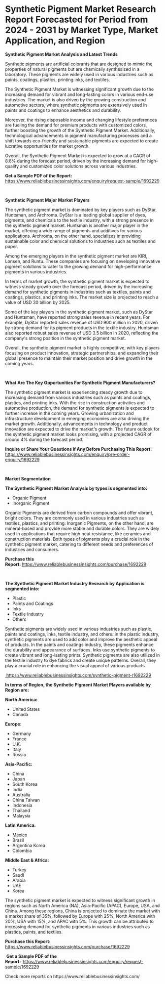 <p><h1>Synthetic Pigment Market Research Report Forecasted for Period from 2024 -  2031 by Market Type, Market Application, and Region</h1></p><p><strong>Synthetic Pigment Market Analysis and Latest Trends</strong></p>
<p><p>Synthetic pigments are artificial colorants that are designed to mimic the properties of natural pigments but are chemically synthesized in a laboratory. These pigments are widely used in various industries such as paints, coatings, plastics, printing inks, and textiles.</p><p>The Synthetic Pigment Market is witnessing significant growth due to the increasing demand for vibrant and long-lasting colors in various end-use industries. The market is also driven by the growing construction and automotive sectors, where synthetic pigments are extensively used in paints and coatings to enhance aesthetics and durability.</p><p>Moreover, the rising disposable income and changing lifestyle preferences are fueling the demand for premium products with customized colors, further boosting the growth of the Synthetic Pigment Market. Additionally, technological advancements in pigment manufacturing processes and a shift towards eco-friendly and sustainable pigments are expected to create lucrative opportunities for market growth.</p><p>Overall, the Synthetic Pigment Market is expected to grow at a CAGR of 8.6% during the forecast period, driven by the increasing demand for high-quality and customized color solutions across various industries.</p></p>
<p><strong>Get a Sample PDF of the Report:&nbsp;</strong> <a href="https://www.reliablebusinessinsights.com/enquiry/request-sample/1692229">https://www.reliablebusinessinsights.com/enquiry/request-sample/1692229</a></p>
<p>&nbsp;</p>
<p><strong>Synthetic Pigment Major Market Players</strong></p>
<p><p>The synthetic pigment market is dominated by key players such as DyStar, Huntsman, and Archroma. DyStar is a leading global supplier of dyes, pigments, and chemicals to the textile industry, with a strong presence in the synthetic pigment market. Huntsman is another major player in the market, offering a wide range of pigments and additives for various applications. Archroma, on the other hand, specializes in providing sustainable color and chemical solutions to industries such as textiles and paper.</p><p>Among the emerging players in the synthetic pigment market are KIRI, Lonsen, and Runtu. These companies are focusing on developing innovative pigment solutions to cater to the growing demand for high-performance pigments in various industries.</p><p>In terms of market growth, the synthetic pigment market is expected to witness steady growth over the forecast period, driven by the increasing demand for synthetic pigments in industries such as textiles, paints and coatings, plastics, and printing inks. The market size is projected to reach a value of USD 30 billion by 2025.</p><p>Some of the key players in the synthetic pigment market, such as DyStar and Huntsman, have reported strong sales revenue in recent years. For example, DyStar reported sales revenue of USD 900 million in 2020, driven by strong demand for its pigment products in the textile industry. Huntsman also reported robust sales revenue of USD 3.5 billion in 2020, reflecting the company's strong position in the synthetic pigment market.</p><p>Overall, the synthetic pigment market is highly competitive, with key players focusing on product innovation, strategic partnerships, and expanding their global presence to maintain their market position and drive growth in the coming years.</p></p>
<p>&nbsp;</p>
<p><strong>What Are The Key Opportunities For Synthetic Pigment Manufacturers?</strong></p>
<p><p>The synthetic pigment market is experiencing steady growth due to increasing demand from various industries such as paints and coatings, plastics, and printing inks. With the rise in construction activities and automotive production, the demand for synthetic pigments is expected to further increase in the coming years. Growing urbanization and infrastructure development in emerging economies are also driving the market growth. Additionally, advancements in technology and product innovation are expected to drive the market's growth. The future outlook for the synthetic pigment market looks promising, with a projected CAGR of around 4% during the forecast period.</p></p>
<p><strong>Inquire or Share Your Questions If Any Before Purchasing This Report:</strong> <a href="https://www.reliablebusinessinsights.com/enquiry/pre-order-enquiry/1692229">https://www.reliablebusinessinsights.com/enquiry/pre-order-enquiry/1692229</a></p>
<p>&nbsp;</p>
<p><strong>Market Segmentation</strong></p>
<p><strong>The Synthetic Pigment Market Analysis by types is segmented into:</strong></p>
<p><ul><li>Organic Pigment</li><li>Inorganic Pigment</li></ul></p>
<p><p>Organic Pigments are derived from carbon compounds and offer vibrant, bright colors. They are commonly used in various industries such as textiles, plastics, and printing. Inorganic Pigments, on the other hand, are mineral-based and provide more stable and durable colors. They are widely used in applications that require high heat resistance, like ceramics and construction materials. Both types of pigments play a crucial role in the synthetic pigment market, catering to different needs and preferences of industries and consumers.</p></p>
<p><strong>Purchase this Report:&nbsp;</strong><a href="https://www.reliablebusinessinsights.com/purchase/1692229">https://www.reliablebusinessinsights.com/purchase/1692229</a></p>
<p>&nbsp;</p>
<p><strong>The Synthetic Pigment Market Industry Research by Application is segmented into:</strong></p>
<p><ul><li>Plastic</li><li>Paints and Coatings</li><li>Inks</li><li>Textile Industry</li><li>Others</li></ul></p>
<p><p>Synthetic pigments are widely used in various industries such as plastic, paints and coatings, inks, textile industry, and others. In the plastic industry, synthetic pigments are used to add color and improve the aesthetic appeal of products. In the paints and coatings industry, these pigments enhance the durability and appearance of surfaces. Inks use synthetic pigments to create vibrant and long-lasting prints. Synthetic pigments are also utilized in the textile industry to dye fabrics and create unique patterns. Overall, they play a crucial role in enhancing the visual appeal of various products.</p></p>
<p><a href="https://www.reliablebusinessinsights.com/synthetic-pigment-r1692229">&nbsp;https://www.reliablebusinessinsights.com/synthetic-pigment-r1692229</a></p>
<p><strong>In terms of Region, the Synthetic Pigment Market Players available by Region are:</strong></p>
<p>
    <p> <strong> North America: </strong>
        <ul>
            <li>United States</li>
            <li>Canada</li>
        </ul>
        </p> 
    <p> <strong> Europe: </strong>
        <ul>
            <li>Germany</li>
            <li>France</li>
            <li>U.K.</li>
            <li>Italy</li>
            <li>Russia</li>
        </ul>
        </p> 
    <p> <strong> Asia-Pacific: </strong>
        <ul>
            <li>China</li>
            <li>Japan</li>
            <li>South Korea</li>
            <li>India</li>
            <li>Australia</li>
            <li>China Taiwan</li>
            <li>Indonesia</li>
            <li>Thailand</li>
            <li>Malaysia</li>
        </ul>
        </p> 
    <p> <strong> Latin America: </strong>
        <ul>
            <li>Mexico</li>
            <li>Brazil</li>
            <li>Argentina Korea</li>
            <li>Colombia</li>
        </ul>
        </p> 
    <p> <strong> Middle East & Africa: </strong>
        <ul>
            <li>Turkey</li>
            <li>Saudi</li>
            <li>Arabia</li>
            <li>UAE</li>
            <li>Korea</li>
        </ul>
    </p>
    </p>
<p><p>The synthetic pigment market is expected to witness significant growth in regions such as North America (NA), Asia-Pacific (APAC), Europe, USA, and China. Among these regions, China is projected to dominate the market with a market share of 35%, followed by Europe with 25%, North America with 20%, USA with 15%, and APAC with 5%. This growth can be attributed to increasing demand for synthetic pigments in various industries such as plastics, paints, and textiles.</p></p>
<p><strong>Purchase this Report: </strong><a href="https://www.reliablebusinessinsights.com/purchase/1692229">https://www.reliablebusinessinsights.com/purchase/1692229</a></p>
<p>&nbsp;<strong>Get a Sample PDF of the Report:&nbsp;&nbsp;</strong><a href="https://www.reliablebusinessinsights.com/enquiry/request-sample/1692229">https://www.reliablebusinessinsights.com/enquiry/request-sample/1692229</a></p>
<p><strong></strong></p>
<p>Check more reports on https://www.reliablebusinessinsights.com/</p>